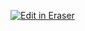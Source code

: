 <p><a target="_blank" href="https://app.eraser.io/workspace/letrsrMo8a13HqDDcNOq" id="edit-in-eraser-github-link"><img alt="Edit in Eraser" src="https://firebasestorage.googleapis.com/v0/b/second-petal-295822.appspot.com/o/images%2Fgithub%2FOpen%20in%20Eraser.svg?alt=media&amp;token=968381c8-a7e7-472a-8ed6-4a6626da5501"></a></p>




<!--- Eraser file: https://app.eraser.io/workspace/letrsrMo8a13HqDDcNOq --->